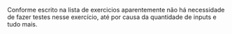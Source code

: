 Conforme escrito na lista de exercicios aparentemente não há necessidade de fazer testes nesse exercício, até por causa da quantidade de inputs e tudo mais.
